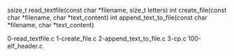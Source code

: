 ssize_t read_textfile(const char *filename, size_t letters)
int create_file(const char *filename, char *text_content)
int append_text_to_file(const char *filename, char *text_content)

0-read_textfile.c
1-create_file.c
2-append_text_to_file.c
3-cp.c
100-elf_header.c
